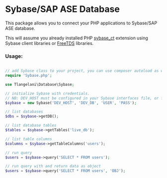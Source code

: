 # Sybase/SAP ASE Database
This package allows you to connect your PHP applications to Sybase/SAP ASE database.

This will assume you already installed PHP [sybase_ct](http://php.net/manual/en/book.sybase.php) extension using Sybase client libraries or [FreeTDS](http://www.freetds.org/) libraries.

### Usage:

```PHP

// add Sybase class to your project, you can use composer autoload as well
require 'Sybase.php';

use Tlangelani\Database\Sybase;

// initialize Sybase with credentials.
// NB: DEV_HOST must be configured in your Sybase interfaces file, or freetds conf file.
$sybase = new Sybase('DEV_HOST', 'DEV_DB', 'USER', 'PASS');

// list databases
$dbs = $sybase->getDB();

// list database tables
$tables = $sybase->getTables('live_db');

// list table columns
$columns = $sybase->getTableColumns('users');

// run query
$users = $sybase->query('SELECT * FROM users');

// run query with and return data as object
$users = $sybase->query('SELECT * FROM users', 'OBJ');


```